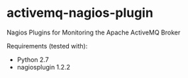 # activemq-nagios-plugin
Nagios Plugins for Monitoring the Apache ActiveMQ Broker

Requirements (tested with):
- Python 2.7
- nagiosplugin 1.2.2
